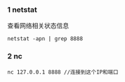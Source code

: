 

### 1 netstat

查看网络相关状态信息

```shell
netstat -apn | grep 8888
```



### 2  nc

```shell
nc 127.0.0.1 8888 //连接到这个IP和端口
```

